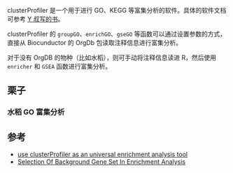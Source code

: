 clusterProfiler 是一个用于进行 GO、KEGG 等富集分析的软件。具体的软件文档可参考 [Y 叔写的书](https://yulab-smu.top/biomedical-knowledge-mining-book/index.html)。

clusterProfiler 的 `groupGO`、`enrichGO`、`gseGO` 等函数可以通过设置参数的方式，直接从 Biocunductor 的 OrgDb 包读取注释信息进行富集分析。

对于没有 OrgDB 的物种（比如水稻），则可手动将注释信息读进 R，然后使用 `enricher` 和 `GSEA` 函数进行富集分析。

## 栗子
### 水稻 GO 富集分析


## 参考
- [use clusterProfiler as an universal enrichment analysis tool](http://guangchuangyu.github.io/2015/05/use-clusterprofiler-as-an-universal-enrichment-analysis-tool/)
- [Selection Of Background Gene Set In Enrichment Analysis](https://www.biostars.org/p/17628/)